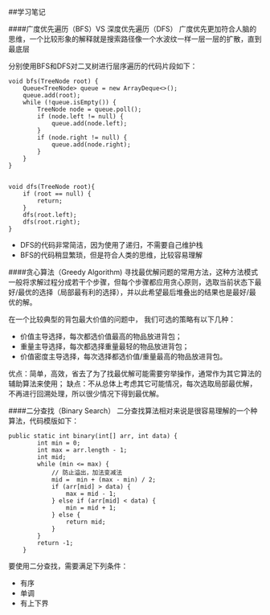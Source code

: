 ##学习笔记

####广度优先遍历（BFS）VS 深度优先遍历（DFS）
广度优先更加符合人脑的思维，一个比较形象的解释就是搜索路径像一个水波纹一样一层一层的扩散，直到最底层

分别使用BFS和DFS对二叉树进行层序遍历的代码片段如下：


```
void bfs(TreeNode root) {
    Queue<TreeNode> queue = new ArrayDeque<>();
    queue.add(root);
    while (!queue.isEmpty()) {
        TreeNode node = queue.poll();
        if (node.left != null) {
            queue.add(node.left);
        }
        if (node.right != null) {
            queue.add(node.right);
        }
    }
}

```

```

void dfs(TreeNode root){
    if (root == null) {
        return;
    }
    dfs(root.left);
    dfs(root.right);
}

```

- DFS的代码非常简洁，因为使用了递归，不需要自己维护栈
- BFS的代码稍显繁琐，但是符合人类的思维，比较容易理解

####贪心算法（Greedy Algorithm)
寻找最优解问题的常用方法，这种方法模式一般将求解过程分成若干个步骤，但每个步骤都应用贪心原则，选取当前状态下最好/最优的选择（局部最有利的选择），并以此希望最后堆叠出的结果也是最好/最优的解。

在一个比较典型的背包最大价值的问题中， 我们可选的策略有以下几种：
- 价值主导选择，每次都选价值最高的物品放进背包；
- 重量主导选择，每次都选择重量最轻的物品放进背包；
- 价值密度主导选择，每次选择都选价值/重量最高的物品放进背包。

优点：简单，高效，省去了为了找最优解可能需要穷举操作，通常作为其它算法的辅助算法来使用；
缺点：不从总体上考虑其它可能情况，每次选取局部最优解，不再进行回溯处理，所以很少情况下得到最优解。

####二分查找（Binary Search）
二分查找算法相对来说是很容易理解的一个种算法，代码模版如下：

```
public static int binary(int[] arr, int data) {
        int min = 0;
        int max = arr.length - 1;
        int mid;
        while (min <= max) {
            // 防止溢出，加法变减法
            mid =  min + (max - min) / 2;
            if (arr[mid] > data) {
                max = mid - 1;
            } else if (arr[mid] < data) {
                min = mid + 1;
            } else {
                return mid;
            }
        }
        return -1;
    }

```

要使用二分查找，需要满足下列条件：
- 有序
- 单调
- 有上下界


